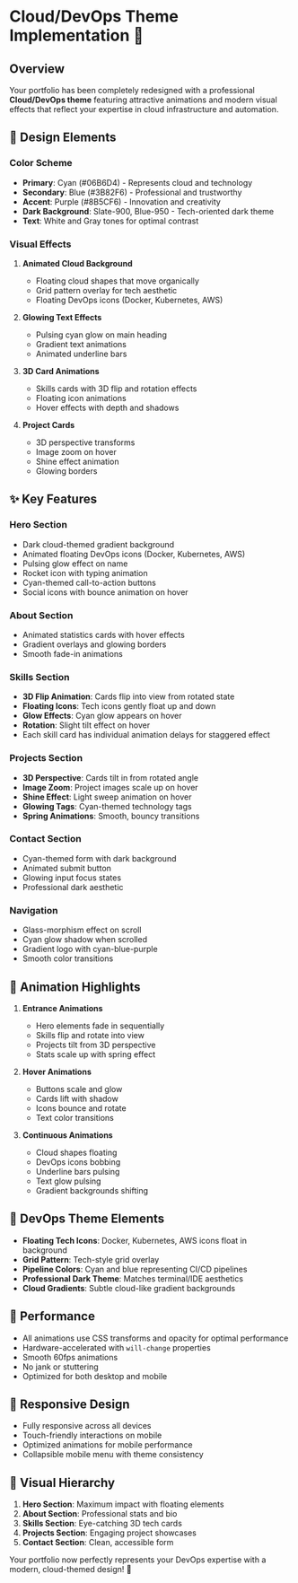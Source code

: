# Cloud/DevOps Theme Implementation 🚀

## Overview
Your portfolio has been completely redesigned with a professional **Cloud/DevOps theme** featuring attractive animations and modern visual effects that reflect your expertise in cloud infrastructure and automation.

## 🎨 Design Elements

### Color Scheme
- **Primary**: Cyan (#06B6D4) - Represents cloud and technology
- **Secondary**: Blue (#3B82F6) - Professional and trustworthy
- **Accent**: Purple (#8B5CF6) - Innovation and creativity
- **Dark Background**: Slate-900, Blue-950 - Tech-oriented dark theme
- **Text**: White and Gray tones for optimal contrast

### Visual Effects
1. **Animated Cloud Background**
   - Floating cloud shapes that move organically
   - Grid pattern overlay for tech aesthetic
   - Floating DevOps icons (Docker, Kubernetes, AWS)

2. **Glowing Text Effects**
   - Pulsing cyan glow on main heading
   - Gradient text animations
   - Animated underline bars

3. **3D Card Animations**
   - Skills cards with 3D flip and rotation effects
   - Floating icon animations
   - Hover effects with depth and shadows

4. **Project Cards**
   - 3D perspective transforms
   - Image zoom on hover
   - Shine effect animation
   - Glowing borders

## ✨ Key Features

### Hero Section
- Dark cloud-themed gradient background
- Animated floating DevOps icons (Docker, Kubernetes, AWS)
- Pulsing glow effect on name
- Rocket icon with typing animation
- Cyan-themed call-to-action buttons
- Social icons with bounce animation on hover

### About Section
- Animated statistics cards with hover effects
- Gradient overlays and glowing borders
- Smooth fade-in animations

### Skills Section
- **3D Flip Animation**: Cards flip into view from rotated state
- **Floating Icons**: Tech icons gently float up and down
- **Glow Effects**: Cyan glow appears on hover
- **Rotation**: Slight tilt effect on hover
- Each skill card has individual animation delays for staggered effect

### Projects Section
- **3D Perspective**: Cards tilt in from rotated angle
- **Image Zoom**: Project images scale up on hover
- **Shine Effect**: Light sweep animation on hover
- **Glowing Tags**: Cyan-themed technology tags
- **Spring Animations**: Smooth, bouncy transitions

### Contact Section
- Cyan-themed form with dark background
- Animated submit button
- Glowing input focus states
- Professional dark aesthetic

### Navigation
- Glass-morphism effect on scroll
- Cyan glow shadow when scrolled
- Gradient logo with cyan-blue-purple
- Smooth color transitions

## 🎯 Animation Highlights

1. **Entrance Animations**
   - Hero elements fade in sequentially
   - Skills flip and rotate into view
   - Projects tilt from 3D perspective
   - Stats scale up with spring effect

2. **Hover Animations**
   - Buttons scale and glow
   - Cards lift with shadow
   - Icons bounce and rotate
   - Text color transitions

3. **Continuous Animations**
   - Cloud shapes floating
   - DevOps icons bobbing
   - Underline bars pulsing
   - Text glow pulsing
   - Gradient backgrounds shifting

## 🚀 DevOps Theme Elements

- **Floating Tech Icons**: Docker, Kubernetes, AWS icons float in background
- **Grid Pattern**: Tech-style grid overlay
- **Pipeline Colors**: Cyan and blue representing CI/CD pipelines
- **Professional Dark Theme**: Matches terminal/IDE aesthetics
- **Cloud Gradients**: Subtle cloud-like gradient backgrounds

## 💫 Performance

- All animations use CSS transforms and opacity for optimal performance
- Hardware-accelerated with `will-change` properties
- Smooth 60fps animations
- No jank or stuttering
- Optimized for both desktop and mobile

## 📱 Responsive Design

- Fully responsive across all devices
- Touch-friendly interactions on mobile
- Optimized animations for mobile performance
- Collapsible mobile menu with theme consistency

## 🎨 Visual Hierarchy

1. **Hero Section**: Maximum impact with floating elements
2. **About Section**: Professional stats and bio
3. **Skills Section**: Eye-catching 3D tech cards
4. **Projects Section**: Engaging project showcases
5. **Contact Section**: Clean, accessible form

Your portfolio now perfectly represents your DevOps expertise with a modern, cloud-themed design! 🌟

